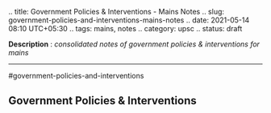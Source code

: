 .. title: Government Policies & Interventions - Mains Notes
.. slug: government-policies-and-interventions-mains-notes
.. date: 2021-05-14 08:10 UTC+05:30
.. tags: mains, notes
.. category: upsc
.. status: draft

**Description** : *consolidated notes of government policies & interventions for mains*

***
<!-- TEASER_END -->

#government-policies-and-interventions 

## Government Policies & Interventions
